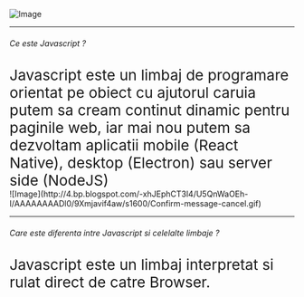 
<span class="menu-title" style="display:none">Introduction</span>

![Image](https://i.imgflip.com/25r5vs.jpg)

---

<span class="menu-title" style="display:none">What is Javascript</span>

###### Ce este Javascript ?
<div class="fragment" style="font-size: 26px">Javascript este un limbaj de programare orientat pe obiect cu ajutorul caruia putem sa cream continut dinamic pentru paginile web, iar mai nou putem sa dezvoltam aplicatii mobile (React Native), desktop (Electron) sau server side (NodeJS)</div>
<div class="fragment">![Image](http://4.bp.blogspot.com/-xhJEphCT3l4/U5QnWaOEh-I/AAAAAAAADl0/9Xmjavif4aw/s1600/Confirm-message-cancel.gif)</div>

---

<span class="menu-title" style="display:none">Difference between Javascript and other languages</span>

###### Care este diferenta intre Javascript si celelalte limbaje ?
<div class="fragment" style="font-size: 26px">Javascript este un limbaj interpretat si rulat direct de catre Browser.</div>
